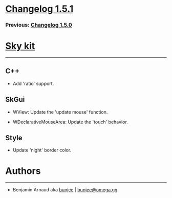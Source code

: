# [Changelog 1.5.1](http://omega.gg/Sky/changes/1.5.1.html)

### Previous: [Changelog 1.5.0](1.5.0.html)

# [Sky kit](http://omega.gg/Sky)
---

## C++

- Add 'ratio' support.


## SkGui

- WView: Update the 'update mouse' function.

- WDeclarativeMouseArea: Update the 'touch' behavior.


## Style

- Update 'night' border color.


# Authors
---

- Benjamin Arnaud aka [bunjee](http://bunjee.me) | <bunjee@omega.gg>.
